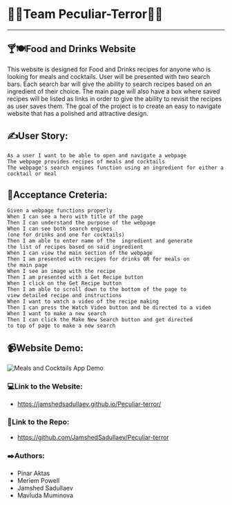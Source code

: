 # 👩‍💻Team Peculiar-Terror👨‍💻
---


## 🍸🍽️Food and Drinks Website

This website is designed for Food and Drinks recipes for anyone who is looking for meals and cocktails. User will be presented with two search bars. Each search bar will give the ability to search recipes based on an ingredient of their choice. The main page will also have a box where saved recipes will be listed as links in order to give the ability to revisit the recipes as user saves them. The goal of the project is to create an easy to navigate website that has a polished and attractive design.



## ✍️User Story: 
```
As a user I want to be able to open and navigate a webpage 
The webpage provides recipes of meals and cocktails
The webpage's search engines function using an ingredient for either a cocktail or meal
```


## 📑Acceptance Creteria: 
```
Given a webpage functions properly
When I can see a hero with title of the page
Then I can understand the purpose of the webpage 
When I can see both search engines 
(one for drinks and one for cocktails)
Then I am able to enter name of the  ingredient and generate 
the list of recipes based on said ingredient
When I can view the main section of the webpage
Then I am presented with recipes for drinks OR for meals on 
the main page 
When I see an image with the recipe
Then I am presented with a Get Recipe button
When I click on the Get Recipe button
Then I am able to scroll down to the bottom of the page to 
view detailed recipe and instructions
When I want to watch a video of the recipe making
Then I can press the Watch Video button and be directed to a video
When I want to make a new search
Then I can click the Make New Search button and get directed 
to top of page to make a new search  
```

## 📹Website Demo:

![Meals and Cocktails App Demo](/assets/MealsCocktails.gif)



### 💻Link to the Website: 

* https://jamshedsadullaev.github.io/Peculiar-terror/



### 📂Link to the Repo: 

* https://github.com/JamshedSadullaev/Peculiar-terror 




### ✒️Authors:

* Pinar Aktas
* Meriem Powell
* Jamshed Sadullaev
* Mavluda Muminova








